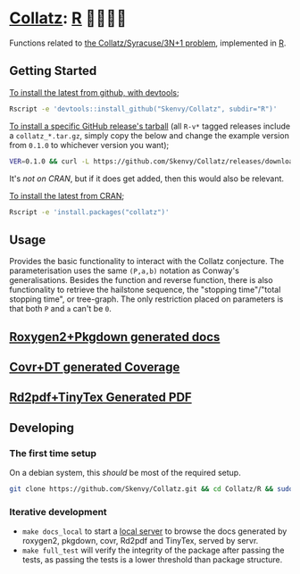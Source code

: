 # [Collatz](https://github.com/Skenvy/Collatz): [R](https://github.com/Skenvy/Collatz/tree/main/R) 🏴‍☠️🔵🦜
Functions related to [the Collatz/Syracuse/3N+1 problem](https://en.wikipedia.org/wiki/Collatz_conjecture), implemented in [R](https://www.r-project.org/).

## Getting Started
[To install the latest from github, with devtools](https://github.com/Skenvy/Collatz/tree/main/R);
```sh
Rscript -e 'devtools::install_github("Skenvy/Collatz", subdir="R")'
```
[To install a specific GitHub release's tarball](https://github.com/Skenvy/Collatz/releases) (all `R-v*` tagged releases include a `collatz_*.tar.gz`, simply copy the below and change the example version from `0.1.0` to whichever version you want);
```sh
VER=0.1.0 && curl -L https://github.com/Skenvy/Collatz/releases/download/R-v${VER}/collatz_${VER}.tar.gz > collatz_${VER}.tar.gz && Rscript -e "install.packages('collatz_${VER}.tar.gz', repos=NULL, type='source')"
```
It's _not on CRAN_, but if it does get added, then this would also be relevant.

[To install the latest from CRAN](https://cran.r-project.org/package=collatz);
```sh
Rscript -e 'install.packages("collatz")'
```

## Usage
Provides the basic functionality to interact with the Collatz conjecture.
The parameterisation uses the same `(P,a,b)` notation as Conway's generalisations.
Besides the function and reverse function, there is also functionality to retrieve the hailstone sequence, the "stopping time"/"total stopping time", or tree-graph. 
The only restriction placed on parameters is that both `P` and `a` can't be `0`.

## [Roxygen2+Pkgdown generated docs](https://skenvy.github.io/Collatz/R/)

## [Covr+DT generated Coverage](https://skenvy.github.io/Collatz/R/covr/Collatz-report.html)

## [Rd2pdf+TinyTex Generated PDF](https://skenvy.github.io/Collatz/R/pdf/)

## Developing

### The first time setup
On a debian system, this _should_ be most of the required setup.
```sh
git clone https://github.com/Skenvy/Collatz.git && cd Collatz/R && sudo make setup_debian && make setup && make setup_libraries
```

### Iterative development
* `make docs_local` to start a [local server](http://localhost:4321) to browse the docs generated by roxygen2, pkgdown, covr, Rd2pdf and TinyTex, served by servr.
* `make full_test` will verify the integrity of the package after passing the tests, as passing the tests is a lower threshold than package structure.
